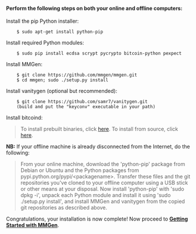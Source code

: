 #### Perform the following steps on both your online and offline computers:

Install the pip Python installer:

		$ sudo apt-get install python-pip

Install required Python modules:

		$ sudo pip install ecdsa scrypt pycrypto bitcoin-python pexpect

Install MMGen:

		$ git clone https://github.com/mmgen/mmgen.git
		$ cd mmgen; sudo ./setup.py install

Install vanitygen (optional but recommended):

		$ git clone https://github.com/samr7/vanitygen.git
		(build and put the "keyconv" executable in your path)

Install bitcoind:

> To install prebuilt binaries, click [here][01].  To install from source,
> click [here][02].

**NB:** If your offline machine is already disconnected from the Internet,
do the following:

> From your online machine, download the 'python-pip' package from Debian or
> Ubuntu and the Python packages from pypi.python.org/pypi/&lt;packagename&gt;.
> Transfer these files and the git repositories you've cloned to your offline
> computer using a USB stick or other means at your disposal.  Now install
> 'python-pip' with 'sudo dpkg -i', unpack each Python module and install it
> using 'sudo ./setup.py install', and install MMGen and vanitygen from the
> copied git repositories as described above.

Congratulations, your installation is now complete!  Now proceed to [**Getting
Started with MMGen**][gs].

[01]: Install-Bitcoind
[02]: Install-Bitcoind-from-Source-on-Debian-or-Ubuntu-Linux
[gs]: Getting-Started-with-MMGen
